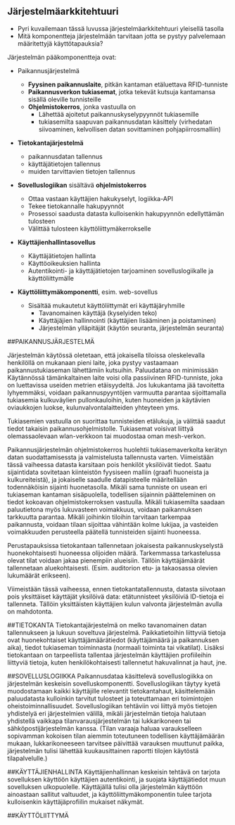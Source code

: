 ##  Järjestelmäarkkitehtuuri

* Pyri kuvailemaan tässä luvussa järjestelmäarkkitehtuuri yleisellä tasolla
* Mitä komponentteja järjestelmään tarvitaan jotta se pystyy palvelemaan määritettyjä käyttötapauksia?

Järjestelmän pääkomponentteja ovat:

- Paikannusjärjestelmä
	- **Fyysinen paikannuslaite**, pitkän kantaman etäluettava RFID-tunniste
	- **Paikannusverkon tukiasemat**, jotka tekevät kutsuja kantamansa sisällä oleville tunnisteille
	- **Ohjelmistokerros**, jonka vastuulla on
		- Lähettää ajoitetut paikannuskyselypyynnöt tukiasemille
		- tukiasemilta saapuvan paikannusdatan käsittely (virhedatan siivoaminen, kelvollisen datan sovittaminen pohjapiirrosmalliin)
		
- **Tietokantajärjestelmä**
	- paikannusdatan tallennus
	- käyttäjätietojen tallennus
	- muiden tarvittavien tietojen tallennus
	
- **Sovelluslogiikan** sisältävä **ohjelmistokerros**
	- Ottaa vastaan käyttäjien hakukyselyt, logiikka-API
	- Tekee tietokannalle hakupyynnöt
	- Prosessoi saadusta datasta kulloisenkin hakupyynnön edellyttämän tulosteen
	- Välittää tulosteen käyttöliittymäkerrokselle

- **Käyttäjienhallintasovellus**
	- Käyttäjätietojen hallinta
	- Käyttöoikeuksien hallinta
	- Autentikointi- ja käyttäjätietojen tarjoaminen sovelluslogiikalle ja käyttöliittymälle
	
- **Käyttöliittymäkomponentti**, esim. web-sovellus
	- Sisältää mukautetut käyttöliittymät eri käyttäjäryhmille
		- Tavanomainen käyttäjä (kyselyiden teko)
		- Käyttäjäjien hallinnointi (käyttäjien lisääminen ja poistaminen)
		- Järjestelmän ylläpitäjät (käytön seuranta, järjestelmän seuranta)
		
		
##PAIKANNUSJÄRJESTELMÄ

Järjestelmän käytössä oletetaan, että jokaisella tiloissa oleskelevalla henkilöllä on mukanaan pieni laite, joka pystyy vastaamaan paikannustukiaseman lähettämiin kutsuihin. Paluudatana on minimissään Käytännössä tämänkaltainen laite voisi olla passiivinen RFID-tunniste, joka on luettavissa useiden metrien etäisyydeltä. Jos lukukantama jää tavoitetta lyhyemmäksi, voidaan paikannuspyyntöjen varmuutta parantaa sijoittamalla tukiasemia kulkuväylien pullonkauloihin, kuten huoneiden ja käytävien oviaukkojen luokse, kulunvalvontalaitteiden yhteyteen yms.

Tukiasemien vastuulla on suorittaa tunnisteiden etälukuja, ja välittää saadut tiedot takaisin paikannusohjelmistolle. Tukiasemat voisivat liittyä olemassaolevaan wlan-verkkoon tai muodostaa oman mesh-verkon.

Paikannusjärjestelmän ohjelmistokerros huolehtii tukiasemaverkolta kerätyn datan suodattamisessta ja valmistelusta tallennusta varten. Viimeistään tässä vaiheessa datasta karsitaan pois henkilöt yksilöivät tiedot. Saatu sijaintidata sovitetaan kiinteistön fyysiseen malliin (graafi huoneista ja kulkureiteistä), ja jokaiselle saadulle datapisteelle määritellään todennäköisin sijainti huonetasolla. Mikäli sama tunniste on usean eri tukiaseman kantaman sisäpuolella, todellisen sijainnin päätteleminen on tiedot kokoavan ohjelmistokerroksen vastuulla. Mikäli tukiasemilta saadaan paluutietona myös lukuvasteen voimakkuus, voidaan paikannuksen tarkkuutta parantaa.
Mikäli joihinkin tiloihin tarvitaan tarkempaa paikannusta, voidaan tilaan sijoittaa vähintään kolme lukijaa, ja vasteiden voimakkuuden perusteella päätellä tunnisteiden sijainti huoneessa.

Perustapauksissa tietokantaan tallennetaan jokaisesta paikannuskyselystä huonekohtaisesti huoneessa olijoiden määrä. Tarkemmassa tarkastelussa olevat tilat voidaan jakaa pienempiin alueisiin. Tällöin käyttäjämäärät tallennetaan aluekohtaisesti. (Esim. auditorion etu- ja takaosassa olevien lukumäärät erikseen).

Viimeistään tässä vaiheessa, ennen tietokantatallennusta, datasta siivotaan pois yksittäiset käyttäjät yksilöivä data: etätunnisteet yksilöiviä ID-tietoja ei tallenneta. Tällöin yksittäisten käyttäjien kulun valvonta järjestelmän avulla on mahdotonta.

##TIETOKANTA
Tietokantajärjestelmä on melko tavanomainen datan tallennukseen ja lukuun soveltuva järjestelmä. Paikkatietoihin liittyviä tietoja ovat huonekohtaiset käyttäjämäärätiedot (käyttäjämäärä ja paikannuksen aika), tiedot tukiaseman toiminnasta (normaali toiminta tai vikatilat).
Lisäksi tietokantaan on tarpeellista tallentaa järjestelmän käyttäjien profiileihin liittyviä tietoja, kuten henkilökohtaisesti tallennetut hakuvalinnat ja haut, jne.

##SOVELLUSLOGIIKKA
Paikannusdataa käsittelevä sovelluslogiikka on järjestelmän keskeisin sovelluskomponentti. Sovelluslogiikan täytyy kyetä muodostamaan kaikki käyttäjille relevantit tietokantahaut, käsittelemään paluudatasta kulloinkin tarvitut tulosteet ja toteuttamaan eri toimintojen oheistoiminnallisuudet.
Sovelluslogiikan tehtäviin voi liittyä myös tietojen yhdistelyä eri järjestelmien välillä, mikäli järjestelmän tietoja halutaan yhdistellä vaikkapa tilanvarausjärjestelmän tai lukkarikoneen tai sähköpostijärjestelmän kanssa. (Tilan varaaja haluaa varaukselleen sopivamman kokoisen tilan aiemmin toteutuneen todellisen käyttäjämäärän mukaan, lukkarikoneeseen tarvitsee päivittää varauksen muuttunut paikka, järjestelmän tulisi lähettää kuukausittainen raportti tilojen käytöstä tilapalvelulle.)

##KÄYTTÄJIENHALLINTA
Käyttäjienhallinnan keskeisin tehtävä on tarjota sovelluksen käyttöön käyttäjien autentikointi, ja suojata käyttäjätiedot muun sovelluksen ulkopuolelle. Käyttäjällä tulisi olla järjestelmän käyttöön ainoastaan sallitut valtuudet, ja käyttöliittymäkomponentin tulee tarjota kulloisenkin käyttäjäprofiilin mukaiset näkymät.

##KÄYTTÖLIITTYMÄ
